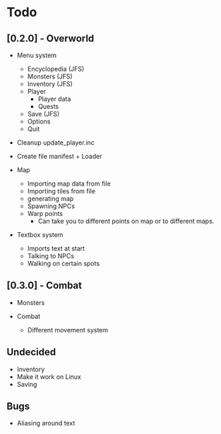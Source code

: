 
# Todo

## [0.2.0] - Overworld
- Menu system
	- Encyclopedia  (JFS)
	- Monsters  (JFS)
	- Inventory  (JFS)
	- Player
		- Player data
		- Quests
	- Save  (JFS)
	- Options
	- Quit

- Cleanup update_player.inc

- Create file manifest + Loader

- Map
	- Importing map data from file
	- Importing tiles from file
	- generating map
	- Spawning NPCs
	- Warp points
		- Can take you to different points on map or to different maps.

- Textbox system
	- Imports text at start
	- Talking to NPCs
	- Walking on certain spots

## [0.3.0] - Combat
- Monsters

- Combat
	- Different movement system

## Undecided
- Inventory
- Make it work on Linux
- Saving

## Bugs
- Aliasing around text
